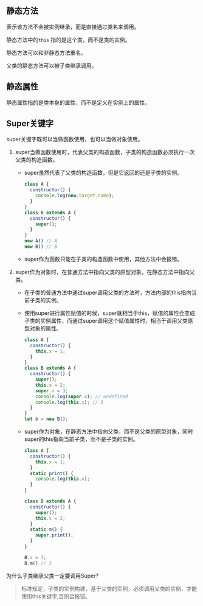

## 静态方法

表示该方法不会被实例继承，而是直接通过类名来调用。

静态方法中的`this` 指的是这个类，而不是类的实例。

静态方法可以和非静态方法重名。

父类的静态方法可以被子类继承调用。

## 静态属性

静态属性指的是类本身的属性，而不是定义在实例上的属性。

## Super关键字

super关键字既可以当做函数使用，也可以当做对象使用。

1. super当做函数使用时，代表父类的构造函数，子类的构造函数必须执行一次父类的构造函数。

   + super虽然代表了父类的构造函数，但是它返回的还是子类的实例。

     ```javascript
     class A {
       constructor() {
         console.log(new.target.name);
       }
     }
     class B extends A {
       constructor() {
         super();
       }
     }
     new A() // A
     new B() // B
     ```

     

   + super作为函数只能在子类的构造函数中使用，其他方法中会报错。

2. super作为对象时，在普通方法中指向父类的原型对象，在静态方法中指向父类。

   + 在子类的普通方法中通过super调用父类的方法时，方法内部的this指向当前子类的实例。

   + 使用super进行属性赋值的时候，super就相当于this，赋值的属性会变成子类的实例属性，而通过super调用这个赋值属性时，相当于调用父类原型对象的属性。

     ```javascript
     class A {
       constructor() {
         this.x = 1;
       }
     }
     class B extends A {
       constructor() {
         super();
         this.x = 2;
         super.x = 3;
         console.log(super.x); // undefined
         console.log(this.x); // 3
       }
     }
     let b = new B();
     ```

   + super作为对象，在静态方法中指向父类，而不是父类的原型对象，同时super的this指向当前子类，而不是子类的实例。

     ```javascript
     class A {
       constructor() {
         this.x = 1;
       }
       static print() {
         console.log(this.x);
       }
     }
     
     class B extends A {
       constructor() {
         super();
         this.x = 2;
       }
       static m() {
         super.print();
       }
     }
     
     B.x = 3;
     B.m() // 3
     ```

     

为什么子类继承父类一定要调用Super?

> 标准规定，子类的实例构建，基于父类的实例，必须调用父类的实例，才能使用this关键字,否则会报错。